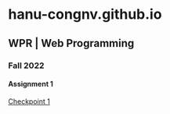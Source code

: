 # hanu-congnv.github.io

## WPR | Web Programming
### Fall 2022
#### Assignment 1
[Checkpoint 1](https://hanu-congnv.github.io/wpr/fall2022/a1-cp1/)